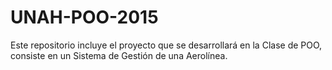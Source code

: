 # UNAH-POO-2015
Este repositorio incluye el proyecto que se desarrollará en la Clase de POO, consiste en un Sistema de Gestión de una Aerolínea.
